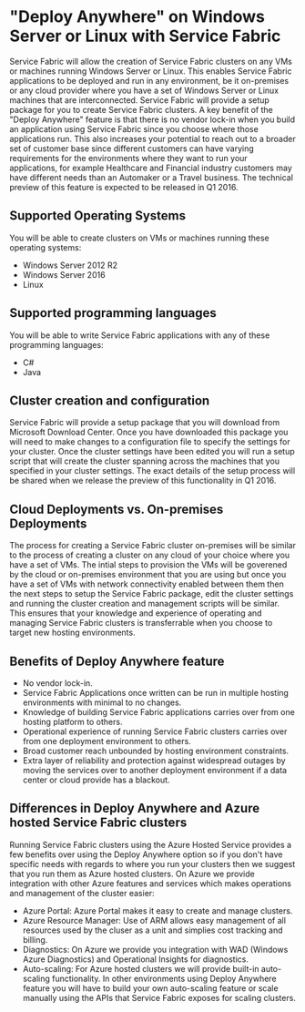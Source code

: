 <properties
   pageTitle="Deploy Anywhere with Service Fabric(Windows Server and Linux) | Microsoft Azure"
   description="Service Fabric clusters will run on Windows Server and Linux enabling Service Fabric applications to be deployed and hosted anywhere you can run Windows Server and Linux."
   services="service-fabric"
   documentationCenter=".net"
   authors="kunalds"
   manager="timlt"
   editor=""/>

<tags
   ms.service="service-fabric"
   ms.devlang="dotNet"
   ms.topic="article"
   ms.tgt_pltfrm="NA"
   ms.workload="NA"
   ms.date="11/19/2015"
   ms.author="kunalds"/>

# "Deploy Anywhere" on Windows Server or Linux with Service Fabric
Service Fabric will allow the creation of Service Fabric clusters on any VMs or machines running Windows Server or Linux. This enables Service Fabric applications to be deployed and run in any environment, be it on-premises or any cloud provider where you have a set of Windows Server or Linux machines that are interconnected. Service Fabric will provide a setup package for you to create Service Fabric clusters. A key benefit of the "Deploy Anywhere" feature is that there is no vendor lock-in when you build an application using Service Fabric since you choose where those applications run. This also increases your potential to reach out to a broader set of customer base since different customers can have varying requirements for the environments where they want to run your applications, for example Healthcare and Financial industry customers may have different needs than an Automaker or a Travel business. The technical preview of this feature is expected to be released in Q1 2016.

## Supported Operating Systems
You will be able to create clusters on VMs or machines running these operating systems:
* Windows Server 2012 R2
* Windows Server 2016
* Linux

## Supported programming languages
You will be able to write Service Fabric applications with any of these programming languages:
* C#
* Java

## Cluster creation and configuration
Service Fabric will provide a setup package that you will download from Microsoft Download Center. Once you have downloaded this package you will need to make changes to a configuration file to specify the settings for your cluster. Once the cluster settings have been edited you will run a setup script that will create the cluster spanning across the machines that you specified in your cluster settings. The exact details of the setup process will be shared when we release the preview of this functionality in Q1 2016. 

## Cloud Deployments vs. On-premises Deployments
The process for creating a Service Fabric cluster on-premises will be similar to the process of creating a cluster on any cloud of your choice where you have a set of VMs. The intial steps to provision the VMs will be goverened by the cloud or on-premises environment that you are using but once you have a set of VMs with network connectivity enabled between them then the next steps to setup the Service Fabric package, edit the cluster settings and running the cluster creation and management scripts will be similar. This ensures that your knowledge and experience of operating and managing Service Fabric clusters is transferrable when you choose to target new hosting environments. 

## Benefits of Deploy Anywhere feature
* No vendor lock-in.
* Service Fabric Applications once written can be run in multiple hosting environments with minimal to no changes.
* Knowledge of building Service Fabric applications carries over from one hosting platform to others.
* Operational experience of running Service Fabric clusters carries over from one deployment environment to others.
* Broad customer reach unbounded by hosting environment constraints.
* Extra layer of reliability and protection against widespread outages by moving the services over to another deployment environment if a data center or cloud provide has a blackout.

## Differences in Deploy Anywhere and Azure hosted Service Fabric clusters
Running Service Fabric clusters using the Azure Hosted Service provides a few benefits over using the Deploy Anywhere option so if you don't have specific needs with regards to where you run your clusters then we suggest that you run them as Azure hosted clusters. On Azure we provide integration with other Azure features and services which makes operations and management of the cluster easier:

* Azure Portal: Azure Portal makes it easy to create and manage clusters.
* Azure Resource Manager: Use of ARM allows easy management of all resources used by the cluser as a unit and simplies cost tracking and billing. 
* Diagnostics: On Azure we provide you integration with WAD (Windows Azure Diagnostics) and Operational Insights for diagnostics.
* Auto-scaling: For Azure hosted clusters we will provide built-in auto-scaling functionality. In other environments using Deploy Anywhere feature you will have to build your own auto-scaling feature or scale manually using the APIs that Service Fabric exposes for scaling clusters.
